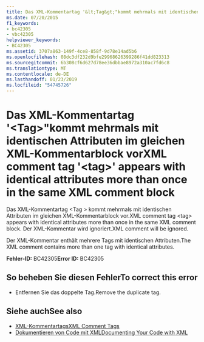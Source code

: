 ```yaml
---
title: Das XML-Kommentartag '&lt;Tag&gt;"kommt mehrmals mit identischen Attributen im gleichen XML-Kommentarblock vor
ms.date: 07/20/2015
f1_keywords:
- bc42305
- vbc42305
helpviewer_keywords:
- BC42305
ms.assetid: 3707a863-149f-4ce8-858f-9d78e14ad5b6
ms.openlocfilehash: 08dc3df232d9bfe29968626399286f41dd823313
ms.sourcegitcommit: 6b308cf6d627d78ee36dbbae8972a310ac7fd6c8
ms.translationtype: MT
ms.contentlocale: de-DE
ms.lasthandoff: 01/23/2019
ms.locfileid: "54745726"
---
```

# <a name="xml-comment-tag-lttaggt-appears-with-identical-attributes-more-than-once-in-the-same-xml-comment-block"></a><span data-ttu-id="0b8b8-102">Das XML-Kommentartag '&lt;Tag&gt;"kommt mehrmals mit identischen Attributen im gleichen XML-Kommentarblock vor</span><span class="sxs-lookup"><span data-stu-id="0b8b8-102">XML comment tag '&lt;tag&gt;' appears with identical attributes more than once in the same XML comment block</span></span>
<span data-ttu-id="0b8b8-103">Das XML-Kommentartag \<Tag > kommt mehrmals mit identischen Attributen im gleichen XML-Kommentarblock vor.</span><span class="sxs-lookup"><span data-stu-id="0b8b8-103">XML comment tag \<tag> appears with identical attributes more than once in the same XML comment block.</span></span> <span data-ttu-id="0b8b8-104">Der XML-Kommentar wird ignoriert.</span><span class="sxs-lookup"><span data-stu-id="0b8b8-104">XML comment will be ignored.</span></span>  
  
 <span data-ttu-id="0b8b8-105">Der XML-Kommentar enthält mehrere Tags mit identischen Attributen.</span><span class="sxs-lookup"><span data-stu-id="0b8b8-105">The XML comment contains more than one tag with identical attributes.</span></span>  
  
 <span data-ttu-id="0b8b8-106">**Fehler-ID:** BC42305</span><span class="sxs-lookup"><span data-stu-id="0b8b8-106">**Error ID:** BC42305</span></span>  
  
## <a name="to-correct-this-error"></a><span data-ttu-id="0b8b8-107">So beheben Sie diesen Fehler</span><span class="sxs-lookup"><span data-stu-id="0b8b8-107">To correct this error</span></span>  
  
-   <span data-ttu-id="0b8b8-108">Entfernen Sie das doppelte Tag.</span><span class="sxs-lookup"><span data-stu-id="0b8b8-108">Remove the duplicate tag.</span></span>  
  
## <a name="see-also"></a><span data-ttu-id="0b8b8-109">Siehe auch</span><span class="sxs-lookup"><span data-stu-id="0b8b8-109">See also</span></span>
- [<span data-ttu-id="0b8b8-110">XML-Kommentartags</span><span class="sxs-lookup"><span data-stu-id="0b8b8-110">XML Comment Tags</span></span>](../../visual-basic/language-reference/xmldoc/index.md)
- [<span data-ttu-id="0b8b8-111">Dokumentieren von Code mit XML</span><span class="sxs-lookup"><span data-stu-id="0b8b8-111">Documenting Your Code with XML</span></span>](../../visual-basic/programming-guide/program-structure/documenting-your-code-with-xml.md)
